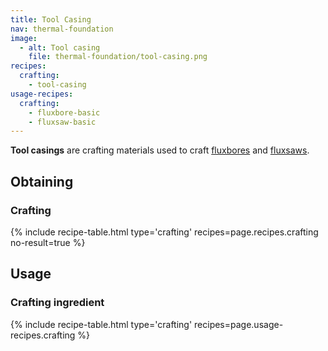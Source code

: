 ```yaml
---
title: Tool Casing
nav: thermal-foundation
image:
  - alt: Tool casing
    file: thermal-foundation/tool-casing.png
recipes:
  crafting:
    - tool-casing
usage-recipes:
  crafting:
    - fluxbore-basic
    - fluxsaw-basic
---
```


**Tool casings** are crafting materials used to craft
[fluxbores](/docs/fluxbore/) and [fluxsaws](/docs/fluxsaw/).


Obtaining
---------

### Crafting
{% include recipe-table.html type='crafting' recipes=page.recipes.crafting no-result=true %}


Usage
-----

### Crafting ingredient
{% include recipe-table.html type='crafting' recipes=page.usage-recipes.crafting %}
